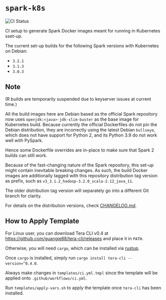 # `spark-k8s`

![CI
Status](https://img.shields.io/github/workflow/status/dsaidgovsg/spark-k8s/CI/master?label=CI&logo=github&style=for-the-badge)

CI setup to generate Spark Docker images meant for running in Kubernetes
sset-up.

The current set-up builds for the following Spark versions with Kubernetes on
Debian:

- `3.2.1`
- `3.1.3`
- `3.0.3`

## Note

(R builds are temporarily suspended due to keyserver issues at current time.)

All the build images here are Debian based as the official Spark repository now
uses `openjdk:<java>-jdk-slim-buster` as the base image for Kubernetes build.
Because currently the official Dockerfiles do not pin the Debian distribution,
they are incorrectly using the latest Debian `bullseye`, which does not have
support for Python 2, and its Python 3.9 do not work well with PySpark.

Hence some Dockerfile overrides are in-place to make sure that Spark 2 builds
can still work.

Because of the fast-changing nature of the Spark repository, this set-up might
contain inevitable breaking changes. As such, the build Docker images are
additionally tagged with this repository distribution tag version as prefix,
such as `v3_3.1.2_hadoop-3.2.0_scala-2.12_java_11`.

The older distribution tag version will separately go into a different Git
branch for clarity.

For details on the distribution versions, check [CHANGELOG.md](CHANGELOG.md).

## How to Apply Template

For Linux user, you can download Tera CLI v0.4 at
<https://github.com/guangie88/tera-cli/releases> and place it in `PATH`.

Otherwise, you will need `cargo`, which can be installed via
[rustup](https://rustup.rs/).

Once `cargo` is installed, simply run `cargo install tera-cli --version=^0.4.0`.

Always make changes in `templates/ci.yml.tmpl` since the template will be
applied onto `.github/workflows/ci.yml`.

Run `templates/apply-vars.sh` to apply the template once `tera-cli` has been
installed.
